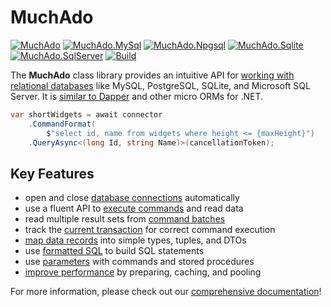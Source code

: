 # MuchAdo

[![MuchAdo](https://img.shields.io/nuget/v/MuchAdo.svg?label=MuchAdo)](https://www.nuget.org/packages/MuchAdo)
[![MuchAdo.MySql](https://img.shields.io/nuget/v/MuchAdo.MySql.svg?label=MuchAdo.MySql)](https://www.nuget.org/packages/MuchAdo.MySql)
[![MuchAdo.Npgsql](https://img.shields.io/nuget/v/MuchAdo.Npgsql.svg?label=MuchAdo.Npgsql)](https://www.nuget.org/packages/MuchAdo.Npgsql)
[![MuchAdo.Sqlite](https://img.shields.io/nuget/v/MuchAdo.Sqlite.svg?label=MuchAdo.Sqlite)](https://www.nuget.org/packages/MuchAdo.Sqlite)
[![MuchAdo.SqlServer](https://img.shields.io/nuget/v/MuchAdo.SqlServer.svg?label=MuchAdo.SqlServer)](https://www.nuget.org/packages/MuchAdo.SqlServer)
[![Build](https://github.com/MuchAdoNet/MuchAdo/workflows/Build/badge.svg)](https://github.com/MuchAdoNet/MuchAdo/actions?query=workflow%3ABuild)

The **MuchAdo** class library provides an intuitive API for [working with relational databases](https://muchado.net/databases) like MySQL, PostgreSQL, SQLite, and Microsoft SQL Server. It is [similar to Dapper](https://muchado.net/other-libraries.md) and other micro ORMs for .NET.

```csharp
var shortWidgets = await connector
    .CommandFormat(
        $"select id, name from widgets where height <= {maxHeight}")
    .QueryAsync<(long Id, string Name)>(cancellationToken);
```

## Key Features

* open and close [database connections](https://muchado.net/connections.md) automatically
* use a fluent API to [execute commands](https://muchado.net/commands.md) and read data
* read multiple result sets from [command batches](https://muchado.net/command-batches.md)
* track the [current transaction](https://muchado.net/transactions.md) for correct command execution
* [map data records](https://muchado.net/data-mapping.md) into simple types, tuples, and DTOs
* use [formatted SQL](https://muchado.net/formatted-sql.md) to build SQL statements
* use [parameters](https://muchado.net/parameters.md) with commands and stored procedures
* [improve performance](https://muchado.net/optimizations.md) by preparing, caching, and pooling

For more information, please check out our [comprehensive documentation](https://muchado.net/)!
